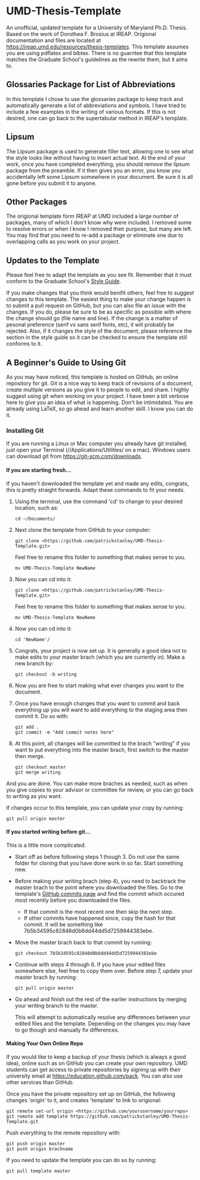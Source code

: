 # UMD-Thesis-Template
An unofficial, updated template for a University of Maryland Ph.D. Thesis.
Based on the work of Dorothea F. Brosius at IREAP.
Origional documentation and files are located at <https://ireap.umd.edu/resources/thesis-templates>.
This template assumes you are using pdflatex and bibtex.
There is no guarntee that this template matches the Graduate School's guidelines as the rewrite them, but it aims to.

## Glossaries Package for List of Abbreviations
In this template I chose to use the glossaries package to keep track and automatically generate a list of abbreviations and symbols.
I have tried to include a few examples in the writing of various formats.
If this is not desired, one can go back to the supertabular method in IREAP's template.

## Lipsum
The Lipsum package is used to generate filler text, allowing one to see what the style looks like without having to insert actual text.
At the end of your work, once you have completed everything, you should remove the lipsum package from the preamble.
If it then gives you an error, you know you accidentally left some Lipsum somewhere in your document.
Be sure it is all gone before you submit it to anyone.

## Other Packages
The origional template form IREAP at UMD included a large number of packages, many of which I don't know why were included.
I removed some to resolve errors or when I know I removed their purpose, but many are left.
You may find that you need to re-add a package or eliminate one due to overlapping calls as you work on your project.

## Updates to the Template
Please feel free to adapt the template as you see fit. Remember that it must conform to the Graduate School's [Style Guide](https://www.gradschool.umd.edu/students/academic-progress/thesis-and-dissertation-filing).

If you make changes that you think would benifit others, feel free to suggest changes to this template.
The easiest thing to make your change happen is to submit a pull request on GitHub, but you can also file an issue with the changes.
If you do, please be sure to be as specific as possible with where the change should go (file name and line).
If the change is a matter of pesonal preference (serif vs sans serif fonts, etc), it will probably be rejected.
Also, if it changes the style of the document, please reference the section in the style guide so it can be checked to ensure the template still conforms to it.


## A Beginner's Guide to Using Git
As you may have noticed, this template is hosted on GitHub, an online repository for git.
Git is a nice way to keep track of revisions of a document, create multiple versions as you give it to people to edit, and share.
I highly suggest using git when working on your project.
I have been a bit verbose here to give you an idea of what is happening.
Don't be intimidated.
You are already using LaTeX, so go ahead and learn another skill.
I know you can do it.

### Installing Git
If you are running a Linux or Mac computer you already have git installed, just open your Terminal (//Applications/Utilities/ on a mac).
Windows users can download git from <https://git-scm.com/downloads>.

#### If you are starting fresh...
If you haven't downloaded the template yet and made any edits, congrats, this is pretty straight forwards.
Adapt these commands to fit your needs.

1.  Using the terminal, use the command 'cd' to change to your desired location, such as:

        cd ~/Documents/

2.  Next clone the template from GitHub to your computer:

        git clone <https://github.com/patrickstanley/UMD-Thesis-Template.git>

    Feel free to rename this folder to something that makes sense to you.

        mv UMD-Thesis-Template NewName

3.  Now you can cd into it:

        git clone <https://github.com/patrickstanley/UMD-Thesis-Template.git>

    Feel free to rename this folder to something that makes sense to you.

        mv UMD-Thesis-Template NewName

3.  Now you can cd into it:

        cd 'NewName'/

4.  Congrats, your project is now set up.
    It is generally a good idea not to make edits to your master brach (which you are currently in).
    Make a new branch by:

        git checkout -b writing

5.  Now you are free to start making what ever changes you want to the document.

6.  Once you have enough changes that you want to commit and back everything up you will want to add everything to the staging area then commit it.
    Do so with:

        git add .
        git commit -m "Add commit notes here"

7.  At this point, all changes will be committed to the brach "writing" if you want to put everything into the master brach, first switch to the master then merge.

        git checkout master
        git merge writing

And you are done.
You can make more braches as needed, such as when you give copies to your advisor or committee for review, or you can go back to writing as you want.

If changes occur to this template, you can update your copy by running:

    git pull origin master

#### If you started writing before git...
This is a little more complicated.

*   Start off as before following steps 1 though 3. Do not use the same folder for cloning that you have done work in so far. Start something new.
*   Before making your writing brach (step 4), you need to backtrack the master brach to the point where you downloaded the files.
Go to the template's [GitHub commits page](https://github.com/patrickstanley/UMD-Thesis-Template/commits/master) and find the commit which occured most recently before you downloaded the files.
    - If that commit is the most recent one then skip the next step.
    - If other commits have happened since, copy the hash for that commit.
        It will be something like 7b5b34595c82848d0b6dd44dd5d7259944383ebe.
*   Move the master brach back to that commit by running:

        git checkout 7b5b34595c82848d0b6dd44dd5d7259944383ebe

*   Continue with steps 4 through 6. If you have your edited files somewhere else, feel free to copy them over. Before step 7, update your master brach by running:

        git pull origin master

*   Go ahead and finish out the rest of the earlier instructions by merging your writing branch to the master.

    This will attempt to automatically resolve any differences between your edited files and the template. Depending on the changes you may have to go though and manually fix differences.

#### Making Your Own Online Repo
If you would like to keep a backup of your thesis (which is always a good idea), online such as on GitHub you can create your own repository.
UMD students can get access to private repositories by signing up with their university email at <https://education.github.com/pack>.
You can also use other services than GitHub.

Once you have the private repository set up on GitHub, the following changes 'origin' to it, and creates 'template' to link to origional:

    git remote set-url origin <https://github.com/yourusername/yourrepo>
    git remote add template https://github.com/patrickstanley/UMD-Thesis-Template.git

Push everything to the remote repository with:

    git push origin master
    git push origin brachname

If you need to update the template you can do so by running:

    git pull template master
